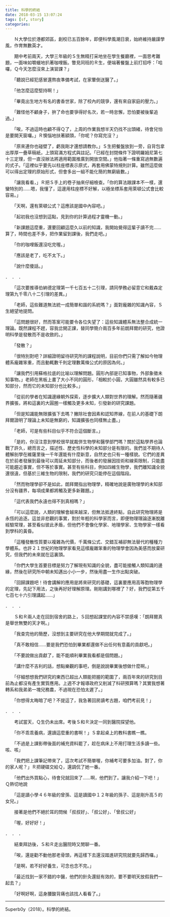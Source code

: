 ```yaml
---
title: 科學的終結
date: 2018-03-15 13:07:24
tags: [sf, story]
categories:
---
```


　　Ｎ大學位於港都郊區，創校已五百餘年，即便科學風潮日衰，始終維持嚴謹學風，作育無數英才。

　　期中考前兩天，大學三年級的Ｓ生無精打采地坐在學生餐廳裡，一面思考難題，一面味如嚼蠟地扒著咖哩飯。瞥見同班的Ｒ生，便端著餐盤上前打招呼：「哈囉，Ｑ今天怎麼沒來上演習課？」

　　「聽說已經犯感冒還熬夜準備考試，在家暈倒送醫了。」

　　「他怎麼這麼堅持啊！」

　　「畢竟出生地方有名的書香世家，除了校內的競爭，還有來自家庭的壓力。」

　　「難怪他不顧身子，拚了命也要爭得好名次，若一時怠懈，恐怕要被後輩追過。」

　　「唉，不過這時也顧不得Ｑ了，上周的作業我想半天仍找不出頭緒，待會兒怕是要開天窗囉。」Ｒ懊惱地扶著額頭，「你呢？你寫完沒？」

　　「原來連你也碰壁了，虧我剛才還想請教你。」Ｓ生把餐盤放到一旁，自背包拿出厚厚一疊草稿紙，上頭寫滿方程式與註記。「已經在封閉條件下證明羅姆尼第七十三定理，但一直沒辦法將適用範圍推廣到開放空間。」他指著一條重寫過無數遍的式子。「這裡似乎要先以柱座標表示原式，再套用佛蒙特規則計算。雖然這麼做可以得出定理的原始形式，但會多出一組不能化簡的無窮級數。」

　　「讓我看看，」Ｒ把Ｓ手上的卷子抽來仔細檢查。「你的算法跟課本不一樣，還蠻特別的……嗯，我懂了，這邊用柱座標不好解，以極坐標系套用萊頓公式會比較容易。」

　　「天啊，還有萊頓公式？這應該是國中內容吧。」

　　「起初我也沒想到這點，見到你的計算過程才靈機一動。」

　　「新課題這麼重，還要回顧這麼久以前的知識，我開始覺得這輩子讀不完……算了，時間也差不多，把作業留到課後，我們走吧。」

　　「你的咖哩飯還沒吃完喔。」　

　　「應該是老了，吃不太下。」

　　「說什麼傻話。」

．　．　．

　　「這次要推導伯納德定理第一千七百五十二引理，請同學務必留意它和戴森定理第九千零八十二引理的差異。」

 　　「老師，這些難道無法統一成簡單和諧的系統嗎？」面對龐雜的知識內容，Ｓ生絕望地提問。

　　「這問題很好，然而答案可能要令各位失望了：這些知識體系無法整合成統一理論。既然課程不趕，容我岔開正課，替同學簡介兩百多年前朗拜爾的研究，他證明科學是發散而不是收斂的。」

　　「發散？」

　　「很特別對吧？詳細證明留待研究所的課程說明，目前你們只需了解如今物理體系龐雜笨重，而且動輒數千則定理數萬條公式的原因為何。」

　　「讓我們引用蘇格拉底的比喻以理解問題。圓形內部是已知事物，外部象徵未知事物。」老師在黑板上畫了大小不同的圓形，「相較於小圓，大圓雖然具有較多已知部分，然而它的未知部分也比較多。」

　　「從前的學者在知識邊緣朝外探索，逐步擴大人類對世界的理解。然而隨著疆界擴張，將和這裏的大圓圈一樣觸及更多未知，引發新的研究課題。

　　「但是知識能無限擴張下去嗎？撇除社會因素和認知界線，在前人的基礎下朗拜爾證明了理論上未知是無窮的，知識擴張也同樣無止盡。」

　　「老師，可是有些科目似乎不符合這個斷言。」

　　「是的，你沒注意到學校很早就裁併生物學和醫學部門嗎？關於這點學界也論戰了許久，總而言之，描述性、歷史性科學的未知部分是有限的。我們並不期待人體解剖學在維薩里後一千年還能有什麼新意，自然史也只有一種樣貌。它們的差異在於前者發展到最後可以周延未知部分，而後者的發展因技術和線索限制，只能盡可能趨近事實，但不等於事實。甚至有些科目，例如四維生物學，我們離知識全貌還很遠，但基於三維生物的限制，我們的研究只能停在這個階段。

　　「然而物理學卻不是如此，朗拜爾指出物理學，精確地說是廣物理學的未知部分沒有疆界，每項成果都將觸及更多新難題。」

　　「這代表我們永遠也得不到真相嗎？」

　　「可以這麼說，人類的理解會越來越深，但無法抵達終點，自此研究物理將是永恆的追逐。這並非悲觀的事實，對於年輕的科學家而言，即便物理理論逐漸脫離經驗常理，甚至看似彼此矛盾，但他們不會像化學家、地理學家、生物學家一樣看到學科的黃昏。

　　「這種發散性質要以複雜為代價，千萬條公式、交錯互補卻無法替代的種種力學體系。也許２１世紀的物理學家看見這樣龐雜笨重的物理學會因為美感而放棄研究，但我們的未來就在這裏頭。

　　「你們大學生首要目標是努力了解現有知識的全貌，盡可能接觸人類知識的邊緣，然後在研究所中朝未知邁出小小一步，然後用盡一生作出點突破。

　　「回歸課題吧！待會講解的應用是將來研究的基礎，這裏要應用高等胞物理學的定理，先記下用法，之後再好好理解原理。剛剛講到哪裡了？好，我們從第五千七百七十六引理講起……」

．　．　．

　　Ｓ和Ｒ兩人走在回到宿舍的路上，Ｓ回想起課堂的內容不禁感嘆：「朗拜爾真是舉世無雙的天才啊。」

　　「我查完他的簡歷，沒想到主要研究在他大學期間就完成了。」

　　「真不敢相信……要是我們恐怕到畢業都還做不出任何有意義的貢獻吧。」

　　「不要說做出貢獻了，能不能順利畢業我看都是個問題。」

　　「講什麼不吉利的話，想點樂觀的事吧，倒是說說畢業後想做什麼啊。」

　　「仔細想想我們研究的東西已超出人類能把握的範圍了，兩百年來的研究到目前為止都沒有產生實質應用。上週不才報導政府又削減了科研預算嗎？其實我想著轉系和我弟弟一塊兒務農，不過現在恐怕太遲了。」

　　「你想得太晦暗了吧？不提這了，我急著回房讀考古題，咱們考前見！」

．　．　．

　　考試當天，Ｑ生仍未出席。考後Ｓ和Ｒ決定一同到醫院探望他。

　　「你不乖乖養病，還讀這麼重的書啊！」Ｓ拿起桌上的教科書瞧一瞧。

　　「不過是上課影帶後面的補充資料罷了，趁在病床上不用打理生活多讀一些。咳、咳」

　　「我們把上課筆記帶來了，這次考試不簡單喔，你補考可要多加油。對了，你的家人呢？」Ｒ把硬碟交給Ｑ，還調侃了她一番。

　　「他們出外買點心，待會兒就回來了……啊，他們到了。讓我介紹一下吧！」Ｑ熱切地說

　　「這是讀小學４６年級的曾孫、這是讀國中１２年級的孫子、這是剛升高５的女兒。」

　　接著是他們不絕於耳的問候「叔叔好」、「叔公好」、「曾叔公好」

　　「喔，好好好！」

．　．　．

　　結束拜訪後，Ｓ和Ｒ走出醫院時又閒聊一番。

　　「唉，還是勸不動他那老骨頭，再這樣下去還沒踏進研究院就要先歸西囉。」

　　「是啊，若不好好養生，可念也念不完。」

　　「最近找到一家不錯的中醫，他們的針灸還挺有效的，要不要明天放假我們一起去？」

　　「好啊好啊，這身腰酸背痛也該找人看看了。」

---

5uperb0y（2018）。科學的終結。